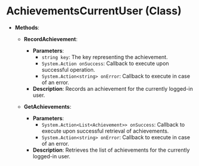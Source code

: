 # AchievementsCurrentUser (Class)

- **Methods**:
  - **RecordAchievement**:
    - **Parameters**:
      - `string key`: The key representing the achievement.
      - `System.Action onSuccess`: Callback to execute upon successful operation.
      - `System.Action<string> onError`: Callback to execute in case of an error.
    - **Description**: Records an achievement for the currently logged-in user.

  - **GetAchievements**:
    - **Parameters**:
      - `System.Action<List<Achievement>> onSuccess`: Callback to execute upon successful retrieval of achievements.
      - `System.Action<string> onError`: Callback to execute in case of an error.
    - **Description**: Retrieves the list of achievements for the currently logged-in user.
